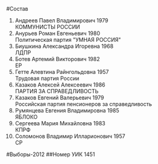 #Состав
1. Андреев Павел Владимирович 1979   
    КОММУНИСТЫ РОССИИ
2. Анурьев Роман Евгеньевич 1980   
    Политическая партия "УМНАЯ РОССИЯ"
3. Биушкина Александра Игоревна 1968   
    ЛДПР
4. Ботев Артемий Викторович 1982   
    ЕР
5. Гетте Алевтина Райнгольдовна 1957   
    Трудовая партия России
6. Казаков Алексей Алексеевич 1986   
    ПАРТИЯ ЗА СПРАВЕДЛИВОСТЬ
7. Казаков Евгений Валерьевич 1979   
    Российская партия пенсионеров за справедливость
8. Румянцева Евгения Владимировна 1985   
    ЯБЛОКО
9. Сергеева Мария Михайловна 1983   
    КПРФ
10. Соломонов Владимир Илларионович 1957   
    СР

#Выборы-2012
##Номер УИК
1451